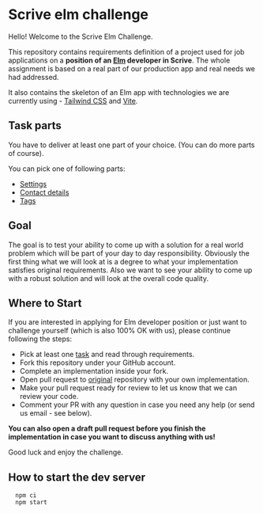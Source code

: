 # Scrive elm challenge

Hello! Welcome to the Scrive Elm Challenge.

This repository contains requirements definition of a project used for job applications
on a **position of an [Elm](https://elm-lang.org/) developer in Scrive**.
The whole assignment is based on a real part of our production app and real needs we had addressed.

It also contains the skeleton of an Elm app with technologies we are currently 
using - [Tailwind CSS](https://tailwindcss.com) and [Vite](https://vitejs.dev).

## Task parts

You have to deliver at least one part of your choice. (You can do more parts of course).

You can pick one of following parts:

- [Settings](task-settings.md)
- [Contact details](task-contact-details.md)
- [Tags](task-tags.md)


## Goal

The goal is to test your ability to come up with a solution for a real world problem which will be part of your day to day responsibility.
Obviously the first thing what we will look at is a degree to what your implementation satisfies original requirements.
Also we want to see your ability to come up with a robust solution and will look at the overall code quality.

## Where to Start

If you are interested in applying for Elm developer position or just want to challenge yourself (which is also 100% OK with us),
please continue following the steps:

- Pick at least one [task](#task-parts) and read through requirements.
- Fork this repository under your GitHub account.
- Complete an implementation inside your fork.
- Open pull request to [original](https://github.com/scrive/elm-challenge/) repository with your own implementation.
- Make your pull request ready for review to let us know that we can review your code.
- Comment your PR with any question in case you need any help (or send us email - see below).

**You can also open a draft pull request before you finish the implementation in case you want to discuss anything with us!**

Good luck and enjoy the challenge.

## How to start the dev server


```
  npm ci
  npm start
```
